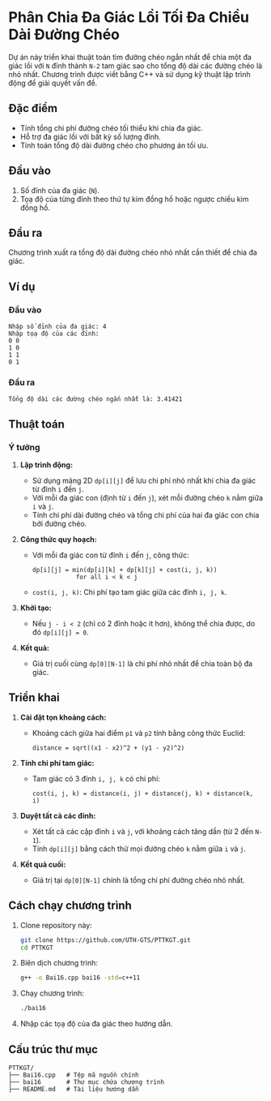 # Phân Chia Đa Giác Lồi Tối Đa Chiều Dài Đường Chéo

Dự án này triển khai thuật toán tìm đường chéo ngắn nhất để chia một đa giác lồi với `N` đỉnh thành `N-2` tam giác sao cho tổng độ dài các đường chéo là nhỏ nhất. Chương trình được viết bằng C++ và sử dụng kỹ thuật lập trình động để giải quyết vấn đề.

## Đặc điểm

- Tính tổng chi phí đường chéo tối thiểu khi chia đa giác.
- Hỗ trợ đa giác lồi với bất kỳ số lượng đỉnh.
- Tính toán tổng độ dài đường chéo cho phương án tối ưu.

## Đầu vào

1. Số đỉnh của đa giác (`N`).
2. Tọạ độ của từng đỉnh theo thứ tự kim đồng hồ hoặc ngược chiều kim đồng hồ.

## Đầu ra

Chương trình xuất ra tổng độ dài đường chéo nhỏ nhất cần thiết để chia đa giác.

## Ví dụ

### Đầu vào
```
Nhập số đỉnh của đa giác: 4
Nhập tọạ độ của các đỉnh:
0 0
1 0
1 1
0 1
```

### Đầu ra
```
Tổng độ dài các đường chéo ngắn nhất là: 3.41421
```

## Thuật toán

### Ý tưởng

1. **Lập trình động:**
   - Sử dụng mảng 2D `dp[i][j]` để lưu chi phí nhỏ nhất khi chia đa giác từ đỉnh `i` đến `j`.
   - Với mỗi đa giác con (định từ `i` đến `j`), xét mỗi đường chéo `k` nằm giữa `i` và `j`.
   - Tính chi phí dài đường chéo và tổng chi phí của hai đa giác con chia bởi đường chéo.

2. **Công thức quy hoạch:**
   - Với mỗi đa giác con từ đỉnh `i` đến `j`, công thức:
     ```
     dp[i][j] = min(dp[i][k] + dp[k][j] + cost(i, j, k)) 
                 for all i < k < j
     ```
   - `cost(i, j, k)`: Chi phí tạo tam giác giữa các đỉnh `i, j, k`.

3. **Khởi tạo:**
   - Nếu `j - i < 2` (chỉ có 2 đỉnh hoặc ít hơn), không thể chia được, do đó `dp[i][j] = 0`.

4. **Kết quả:**
   - Giá trị cuối cùng `dp[0][N-1]` là chi phí nhỏ nhất để chia toàn bộ đa giác.

## Triển khai

1. **Cài đặt tọn khoảng cách:**
   - Khoảng cách giữa hai điểm `p1` và `p2` tính bằng công thức Euclid:
     ```
     distance = sqrt((x1 - x2)^2 + (y1 - y2)^2)
     ```

2. **Tính chi phí tam giác:**
   - Tam giác có 3 đỉnh `i, j, k` có chi phí:
     ```
     cost(i, j, k) = distance(i, j) + distance(j, k) + distance(k, i)
     ```

3. **Duyệt tất cả các đỉnh:**
   - Xét tất cả các cặp đỉnh `i` và `j`, với khoảng cách tăng dần (từ 2 đến `N-1`).
   - Tính `dp[i][j]` bằng cách thử mọi đường chéo `k` nằm giữa `i` và `j`.

4. **Kết quả cuối:**
   - Giá trị tại `dp[0][N-1]` chính là tổng chi phí đường chéo nhỏ nhất.

## Cách chạy chương trình

1. Clone repository này:
   ```bash
   git clone https://github.com/UTH-GTS/PTTKGT.git
   cd PTTKGT
   ```

2. Biên dịch chương trình:
   ```bash
   g++ -o Bai16.cpp bai16 -std=c++11
   ```

3. Chạy chương trình:
   ```bash
   ./bai16
   ```

4. Nhập các tọạ độ của đa giác theo hướng dẫn.

## Cấu trúc thư mục

```
PTTKGT/
├── Bai16.cpp   # Tệp mã nguồn chính
├── bai16       # Thư mục chứa chương trình
├── README.md   # Tài liệu hướng dẫn
```


